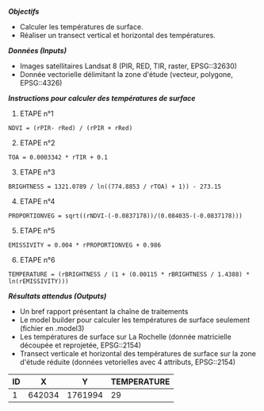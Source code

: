 ***Objectifs***
- Calculer les températures de surface.
- Réaliser un transect vertical et horizontal des températures.

***Données (Inputs)***
- Images satellitaires Landsat 8 (PIR, RED, TIR, raster, EPSG::32630)
- Donnée vectorielle délimitant la zone d'étude (vecteur, polygone, EPSG::4326)

***Instructions pour calculer des températures de surface***
1. ETAPE n°1

```
NDVI = (rPIR- rRed) / (rPIR + rRed)
```

2. ETAPE n°2

```
TOA = 0.0003342 * rTIR + 0.1
```

3. ETAPE n°3

```
BRIGHTNESS = 1321.0789 / ln((774.8853 / rTOA) + 1)) - 273.15
```

4. ETAPE n°4

```
PROPORTIONVEG = sqrt((rNDVI-(-0.0837178))/(0.084035-(-0.0837178)))
```

5. ETAPE n°5

```
EMISSIVITY = 0.004 * rPROPORTIONVEG + 0.986
```

6. ETAPE n°6

```
TEMPERATURE = (rBRIGHTNESS / (1 + (0.00115 * rBRIGHTNESS / 1.4388) * ln(rEMISSIVITY)))
```

***Résultats attendus (Outputs)***
- Un bref rapport présentant la chaîne de traitements
- Le model builder pour calculer les températures de surface seulement (fichier en .model3)
- Les températures de surface sur La Rochelle (donnée matricielle découpée et reprojetée, EPSG::2154)
- Transect verticale et horizontal des températures de surface sur la zone d'étude réduite (données vetorielles avec 4 attributs, EPSG::2154)

| ID  | X      | Y       | TEMPERATURE    |
| --- | ------ | ------- | -------------- |
| 1   | 642034 | 1761994 |  29            |





